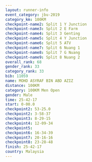 ```yaml
---
layout: runner-info 
event_category: jbu-2019 
category_km: 100KM 
checkpoint-name2: Split 1 Y Junction  
checkpoint-name3: Split 2 E Farm  
checkpoint-name4: Split 3 Genting  
checkpoint-name5: Split 4 Y Junction 
checkpoint-name6: Split 5 ATV 
checkpoint-name7: Split 6 Nuang 1 
checkpoint-name8: Split 7 G Nuang 
checkpoint-name9: Split 8 Nuang 2 
overall_rank: 68
gender_rank: 33
category_rank: 33
bib: 11059
name: MOHD ASYRAF BIN ABD AZIZ
distance: 100KM
category: 100KM Men Open
gender: Male
time: 25-42-17
start: 0-00.0
checkpoint2: 53-25.0
checkpoint2: 3-58-37
checkpoint3: 8-29-15
checkpoint4: 12-09-34
checkpoint5: 
checkpoint6: 16-34-39
checkpoint7: 20-16-16
checkpoint8: 23-28-48
finish: 25-42-17
country: Malaysia
---
```

